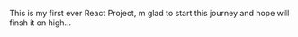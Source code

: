 This is my first ever React Project, m glad to start this journey and hope will finsh it on high...
